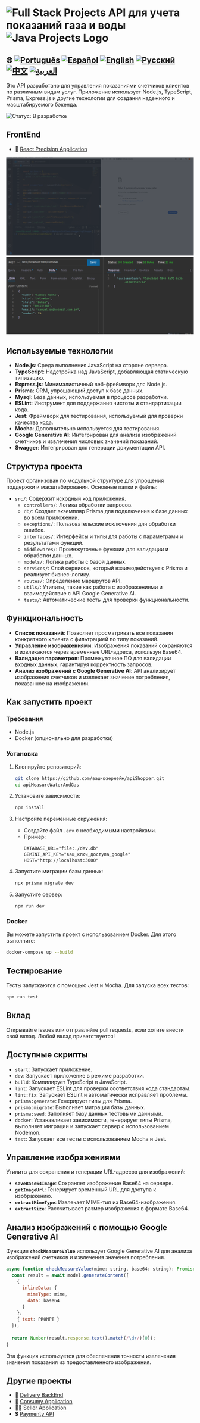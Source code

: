 # <img src="https://encrypted-tbn0.gstatic.com/images?q=tbn:ANd9GcTchGHKMA3VyA1ySh2ITWb0CIm_cnhF1cGvlQ&s" alt="Full Stack Projects" width="52" height="40" /> API для учета показаний газа и воды <img src="https://encrypted-tbn0.gstatic.com/images?q=tbn:ANd9GcTchGHKMA3VyA1ySh2ITWb0CIm_cnhF1cGvlQ&s" alt="Java Projects Logo" width="52" height="40" /> 

## 🌐 [![Português](https://img.shields.io/badge/Português-green)](https://github.com/SamuelRocha91/apiMeasureWaterAndGas/blob/main/README.md) [![Español](https://img.shields.io/badge/Español-yellow)](https://github.com/SamuelRocha91/apiMeasureWaterAndGas/blob/main/README_es.md) [![English](https://img.shields.io/badge/English-blue)](https://github.com/SamuelRocha91/apiMeasureWaterAndGas/blob/main/README_en.md) [![Русский](https://img.shields.io/badge/Русский-lightgrey)](https://github.com/SamuelRocha91/apiMeasureWaterAndGas/blob/main/README_ru.md) [![中文](https://img.shields.io/badge/中文-red)](https://github.com/SamuelRocha91/apiMeasureWaterAndGas/blob/main/README_ch.md) [![العربية](https://img.shields.io/badge/العربية-orange)](https://github.com/SamuelRocha91/apiMeasureWaterAndGas/blob/main/README_ar.md)

Это API разработано для управления показаниями счетчиков клиентов по различным видам услуг. Приложение использует Node.js, TypeScript, Prisma, Express.js и другие технологии для создания надежного и масштабируемого бэкенда.

![Статус: В разработке](https://img.shields.io/badge/status-%D0%B2%20%D1%80%D0%B0%D0%B7%D1%80%D0%B0%D0%B1%D0%BE%D1%82%D0%BA%D0%B5-yellow)

## FrontEnd
- 📏 [React Precision Application](https://github.com/SamuelRocha91/precisionReactApplication/blob/main/README_ru.md)

![Запуск бэкенда с использованием Docker](./src/gifs/apiMeasure.gif)
![POST-запрос для создания клиента](./src/images/postCustomer.png)


## Используемые технологии

- **Node.js**: Среда выполнения JavaScript на стороне сервера.
- **TypeScript**: Надстройка над JavaScript, добавляющая статическую типизацию.
- **Express.js**: Минималистичный веб-фреймворк для Node.js.
- **Prisma**: ORM, упрощающий доступ к базе данных.
- **Mysql**: База данных, используемая в процессе разработки.
- **ESLint**: Инструмент для поддержания чистоты и стандартизации кода.
- **Jest**: Фреймворк для тестирования, используемый для проверки качества кода.
- **Mocha**: Дополнительно используется для тестирования.
- **Google Generative AI**: Интегрирован для анализа изображений счетчиков и извлечения числовых значений показаний.
- **Swagger**: Интегрирован для генерации документации API.

## Структура проекта

Проект организован по модульной структуре для упрощения поддержки и масштабирования. Основные папки и файлы:

- `src/`: Содержит исходный код приложения.
  - `controllers/`: Логика обработки запросов.
  - `db/`: Создает экземпляр Prisma для подключения к базе данных во всем приложении.
  - `exceptions/`: Пользовательские исключения для обработки ошибок.
  - `interfaces/`: Интерфейсы и типы для работы с параметрами и результатами функций.
  - `middlewares/`: Промежуточные функции для валидации и обработки данных.
  - `models/`: Логика работы с базой данных.
  - `services/`: Слой сервисов, который взаимодействует с Prisma и реализует бизнес-логику.
  - `routes/`: Определение маршрутов API.
  - `utils/`: Утилиты, такие как работа с изображениями и взаимодействие с API Google Generative AI.
  - `tests/`: Автоматические тесты для проверки функциональности.

## Функциональность

- **Список показаний**: Позволяет просматривать все показания конкретного клиента с фильтрацией по типу показаний.
- **Управление изображениями**: Изображения показаний сохраняются и извлекаются через временные URL-адреса, используя Base64.
- **Валидация параметров**: Промежуточное ПО для валидации входных данных, гарантируя корректность запросов.
- **Анализ изображений с Google Generative AI**: API анализирует изображения счетчиков и извлекает значение потребления, показанное на изображении.

## Как запустить проект

### Требования

- Node.js
- Docker (опционально для разработки)

### Установка

1. Клонируйте репозиторий:
    ```bash
    git clone https://github.com/ваш-юзернейм/apiShopper.git
    cd apiMeasureWaterAndGas
    ```

2. Установите зависимости:
    ```bash
    npm install
    ```

3. Настройте переменные окружения:
    - Создайте файл `.env` с необходимыми настройками.
    - Пример:
      ```env
      DATABASE_URL="file:./dev.db"
      GEMINI_API_KEY="ваш_ключ_доступа_google"
      HOST="http://localhost:3000"
      ```

4. Запустите миграции базы данных:
    ```bash
    npx prisma migrate dev
    ```

5. Запустите сервер:
    ```bash
    npm run dev
    ```

### Docker

Вы можете запустить проект с использованием Docker. Для этого выполните:

```bash
docker-compose up --build
```

## Тестирование

Тесты запускаются с помощью Jest и Mocha. Для запуска всех тестов:

```bash
npm run test
```

## Вклад

Открывайте issues или отправляйте pull requests, если хотите внести свой вклад. Любой вклад приветствуется!

## Доступные скрипты

- `start`: Запускает приложение.
- `dev`: Запускает приложение в режиме разработки.
- `build`: Компилирует TypeScript в JavaScript.
- `lint`: Запускает ESLint для проверки соответствия кода стандартам.
- `lint:fix`: Запускает ESLint и автоматически исправляет проблемы.
- `prisma:generate`: Генерирует типы для Prisma.
- `prisma:migrate`: Выполняет миграции базы данных.
- `prisma:seed`: Заполняет базу данных тестовыми данными.
- `docker`: Устанавливает зависимости, генерирует типы Prisma, выполняет миграции и запускает сервер с использованием Nodemon.
- `test`: Запускает все тесты с использованием Mocha и Jest.

## Управление изображениями

Утилиты для сохранения и генерации URL-адресов для изображений:

- **`saveBase64Image`**: Сохраняет изображение Base64 на сервере.
- **`getImageUrl`**: Генерирует временный URL для доступа к изображению.
- **`extractMimeType`**: Извлекает MIME-тип из Base64-изображения.
- **`extractSize`**: Рассчитывает размер изображения в формате Base64.

## Анализ изображений с помощью Google Generative AI

Функция **`checkMeasureValue`** использует Google Generative AI для анализа изображений счетчиков и извлечения значения потребления.

```javascript
async function checkMeasureValue(mime: string, base64: string): Promise<number> {
  const result = await model.generateContent([
    {
      inlineData: {
        mimeType: mime,
        data: base64
      }
    },
    { text: PROMPT }
  ]);

  return Number(result.response.text().match(/\d+/)[0]);
}
```

Эта функция используется для обеспечения точности извлечения значения показания из предоставленного изображения.

## Другие проекты

- 💎 [Delivery BackEnd](https://github.com/SamuelRocha91/delivery_back/blob/main/README_ru.md) 
- 🛒 [Consumy Application](https://github.com/SamuelRocha91/consumy/blob/main/README_ru.md) 
- 👨‍💼 [Seller Application](https://github.com/SamuelRocha91/seller_application/blob/main/README_ru.md) 
- 💲 [Paymenty API](https://github.com/SamuelRocha91/paymenty) 
